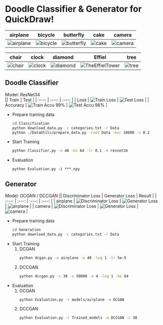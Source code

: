 # Doodle Classifier & Generator for QuickDraw!
|airplane|bicycle|butterfly|cake|camera|
| :---: | :---: | :---: | :---: | :---: |
|![airplane](imgs/gif/airplane.gif)|![bicycle](imgs/gif/bicycle.gif)|![butterfly](imgs/gif/butterfly.gif)|![cake](imgs/gif/cake.gif)|![camera](imgs/gif/camera.gif)|

|chair|clock|diamond|Effiel|tree|
| :---: | :---: | :---: | :---: | :---: |
|![chair](imgs/gif/chair.gif)|![clock](imgs/gif/clock.gif)|![diamond](imgs/gif/diamond.gif)|![TheEffielTower](imgs/gif/TheEffielTower.gif)|![tree](imgs/gif/tree.gif)|

## Doodle Classifier
Model: ResNet34  
|| Train  | Test |
| :---: | :---: | :---: |
| Loss | ![Train Loss](imgs/classifier_train_loss.png) |  ![Test Loss](imgs/classifier_test_loss.png) |
| Accuracy |  ![Train Accu](imgs/classifier_train_accu.png) 99% | ![Test Accu](imgs/classifier_test_accu.png) 96% |
*   Prepare training data
    ```bash
    cd Classification
    python download_data.py -c categories.txt -r Data
    python ./DataUtils/prepare_data.py -root Data -msc 10000 -v 0.2
    ```
*   Start Training
    ```bash
    python Classifier.py -e 40 -bs 64 -lr 0.1 -m resnet34
    ```
* Evaluation
    ```
    python Evaluation.py -i ***.npy
    ```

## Generator
Model: DCGAN / DCCGAN
|| Discriminator Loss  | Generator Loss | Result |
| :---: | :---: | :---: | :---: |
| airplane | ![Discriminator Loss](imgs/D_Loss_DCGAN_airplane.png) |  ![Generator Loss](imgs/G_Loss_DCGAN_airplane.png) | ![airplane](imgs/airplane_DCGAN.png) |
| camera |  ![Discriminator Loss](imgs/D_Loss_DCGAN_camera.png) | ![Generator Loss](imgs/G_Loss_DCGAN_camera.png) | ![camera](imgs/camera_DCGAN.png)  |

*   Prepare training data
    ```bash
    cd Generation
    python download_data.py -c categories.txt -r Data
    ```
*   Start Training  
    1.  DCGAN
        ```bash
        python dcgan.py -o airplane -e 40 -log 1 -lr 5e-5
        ```
    2.  DCCGAN
        ```bash
        python dccgan.py -c 30 -s 50000 -e 4 -log 1 -bs 64
        ```
* Evaluation
    1.  DCGAN
        ```bash
        python Evaluation.py -r models/airplane -m DCGAN
        ```
    2.  DCCGAN
        ```bash
        python Evaluation.py -r Trained_models -m DCCGAN -c 30
        ```
